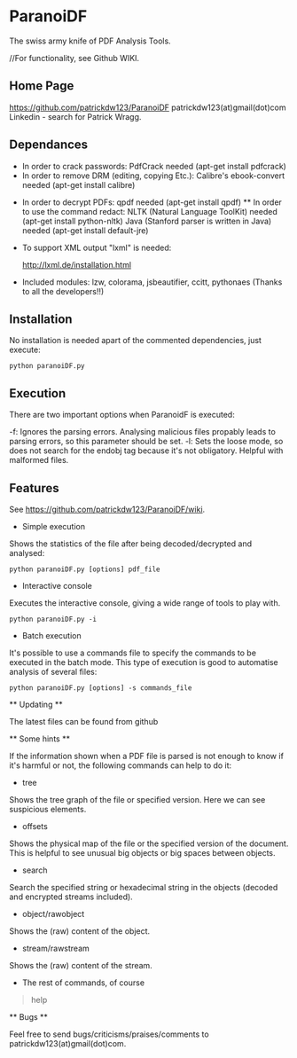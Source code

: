 ParanoiDF
=========

The swiss army knife of PDF Analysis Tools. 

//For functionality, see Github WIKI.

Home Page 
-----------

https://github.com/patrickdw123/ParanoiDF
patrickdw123(at)gmail(dot)com
Linkedin - search for Patrick Wragg.

Dependances
-----------

- In order to crack passwords: PdfCrack needed (apt-get install pdfcrack)
- In order to remove DRM (editing, copying Etc.): Calibre's ebook-convert needed (apt-get install calibre)
* In order to decrypt PDFs: qpdf needed (apt-get install qpdf)
** In order to use the command redact: 
	NLTK (Natural Language ToolKit) needed (apt-get install python-nltk)
	Java (Stanford parser is written in Java) needed (apt-get install default-jre)

- To support XML output "lxml" is needed:

    http://lxml.de/installation.html
    
- Included modules: lzw, colorama, jsbeautifier, ccitt, pythonaes (Thanks to all the developers!!)


Installation
-----------

No installation is needed apart of the commented dependencies, just execute:

	python paranoiDF.py

Execution
-----------

There are two important options when ParanoidF is executed:

-f: Ignores the parsing errors. Analysing malicious files propably leads to parsing errors, so this parameter should be set.
-l: Sets the loose mode, so does not search for the endobj tag because it's not obligatory. Helpful with malformed files.

Features
-----------

See https://github.com/patrickdw123/ParanoiDF/wiki.

* Simple execution

Shows the statistics of the file after being decoded/decrypted and analysed:

    python paranoiDF.py [options] pdf_file



* Interactive console

Executes the interactive console, giving a wide range of tools to play with.

    python paranoiDF.py -i 



* Batch execution

It's possible to use a commands file to specify the commands to be executed in the batch mode. This type of execution is good to automatise analysis of several files:

    python paranoiDF.py [options] -s commands_file 



** Updating **

The latest files can be found from github



** Some hints **

If the information shown when a PDF file is parsed is not enough to know if it's harmful or not, the following commands can help to do it:

* tree

Shows the tree graph of the file or specified version. Here we can see suspicious elements.


* offsets 

Shows the physical map of the file or the specified version of the document. This is helpful to see unusual big objects or big spaces between objects.


* search

Search the specified string or hexadecimal string in the objects (decoded and encrypted streams included).


* object/rawobject

Shows the (raw) content of the object.


* stream/rawstream

Shows the (raw) content of the stream.


* The rest of commands, of course

> help




** Bugs **

Feel free to send bugs/criticisms/praises/comments to patrickdw123(at)gmail(dot)com.

